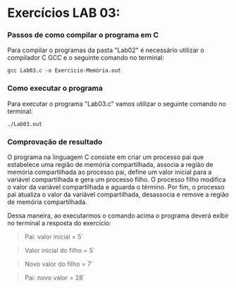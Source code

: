 # Exercícios LAB 03:

### Passos de como compilar o programa em C

Para compilar o programas da pasta "Lab02" é necessário utilizar o compilador C GCC e o seguinte comando no terminal:

`gcc Lab03.c -o Exercicio-Memória.out`

### Como executar o programa

Para executar o programa "Lab03.c" vamos utilizar o seguinte comando no terminal: 

`./Lab03.out`

### Comprovação de resultado

O programa na linguagem C consiste em criar um processo pai que estabelece uma região de memória compartilhada, associa a região de memória compartilhada ao processo pai, define um valor inicial para a variável compartilhada e gera um processo filho. O processo filho modifica o valor da variável compartilhada e  aguarda o término. Por fim, o processo pai atualiza o valor da variável compartilhada, desassocia e remove a região de memória compartilhada.

Dessa maneira, ao executarmos o comando acima o programa deverá exibir no terminal a resposta do exercício:

> Pai: valor inicial = 5`

> Valor inicial do filho = 5`

> Novo valor do filho = 7`

> Pai: novo valor = 28`

